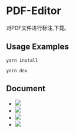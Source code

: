 # PDF-Editor

对PDF文件进行标注,下载。

## Usage Examples
```
yarn install

yarn dev
```
## Document
* [![][Vue.js]][Vue-url]
* [![][Vite.js]][Vite-url]
* [![][Node.js]][Node-url]
* [![][Pdf-lib.js]][Pdf-lib-url]


[Vue.js]: https://img.shields.io/badge/vue3-%235b5b5b?style=social&logo=vuedotjs&logoColor=brightgreen
[Vue-url]: https://vuejs.org/
[Vite.js]: https://img.shields.io/badge/vite-%20?style=social&logo=vite&logoColor=%239762f6
[Vite-url]: https://cn.vitejs.dev/
[Node.js]: https://img.shields.io/badge/node_v20.11.0-%20?style=social&logo=nodedotjs&logoColor=brightgreen
[Node-url]: https://nodejs.org/en
[Pdf-lib.js]: https://img.shields.io/badge/PDF--LIB_v1.17.1-%20?style=social&logo=pfsense&logoColor=red
[Pdf-lib-url]: https://pdf-lib.js.org/

